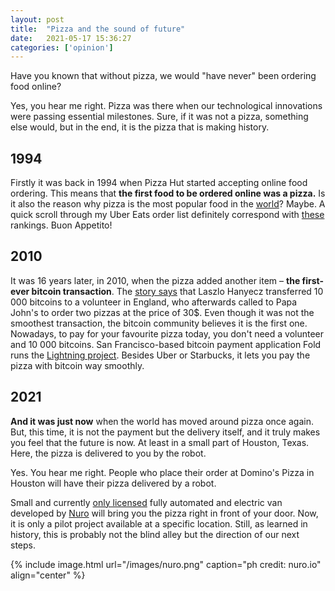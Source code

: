```yaml
---
layout: post
title:  "Pizza and the sound of future"
date:   2021-05-17 15:36:27
categories: ['opinion']
---
```

Have you known that without pizza, we would "have never" been ordering food online?

Yes, you hear me right. Pizza was there when our technological innovations were passing essential milestones. Sure, if it was not a pizza, something else would, but in the end, it is the pizza that is making history.

## 1994

Firstly it was back in 1994 when Pizza Hut started accepting online food ordering. This means that **the first food to be ordered online was a pizza.** Is it also the reason why pizza is the most popular food in the [world](https://www.tasteatlas.com/most-popular-food-in-the-world)? Maybe. A quick scroll through my Uber Eats order list definitely correspond with [these](https://edition.cnn.com/travel/article/world-best-food-dishes/index.html) rankings. Buon Appetito!

## 2010

It was 16 years later, in 2010, when the pizza added another item – **the first-ever bitcoin transaction**. The [story says](https://investorplace.com/moneywire/2020/12/200-million-dollar-pizza-how-bitcoino-made-it-possible/) that Laszlo Hanyecz transferred 10 000 bitcoins to a volunteer in England, who afterwards called to Papa John's to order two pizzas at the price of 30$. Even though it was not the smoothest transaction, the bitcoin community believes it is the first one. Nowadays, to pay for your favourite pizza today, you don't need a volunteer and 10 000 bitcoins. San Francisco-based bitcoin payment application Fold runs the [Lightning project](https://ln.pizza/). Besides Uber or Starbucks, it lets you pay the pizza with bitcoin way smoothly.

## 2021

**And it was just now** when the world has moved around pizza once again. But, this time, it is not the payment but the delivery itself, and it truly makes you feel that the future is now. At least in a small part of Houston, Texas. Here, the pizza is delivered to you by the robot.

Yes. You hear me right. People who place their order at Domino's Pizza in Houston will have their pizza delivered by a robot.

Small and currently [only licensed](https://medium.com/nuro/california-dmv-grants-nuro-first-ever-av-deployment-permit-ca424ebd2) fully automated and electric van developed by [Nuro](https://www.nuro.ai/) will bring you the pizza right in front of your door. Now, it is only a pilot project available at a specific location. Still, as learned in history, this is probably not the blind alley but the direction of our next steps.

{% include image.html url="/images/nuro.png" caption="ph credit: nuro.io" align="center" %}